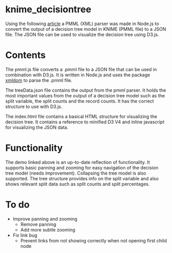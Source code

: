 # knime_decisiontree

Using the following [article](https://blogs.sap.com/2015/08/21/visualizing-a-decision-tree-from-hana-pal-using-d3js/) a PMML (XML) parser was made in Node.js to convert the output of a decision tree model in KNIME (PMML file) to a JSON file.
The JSON file can be used to visualize the decision tree using D3.js.

# Contents

The pmml.js file converts a .pmml file to a JSON file that can be used in combination with D3.js. It is written in Node.js and uses the package [xmldom](https://www.npmjs.com/package/xmldom) to parse the .pmml file.

The treeData.json file contains the output from the pmml parser. It holds the most important values from the output of a decision tree model such as the split variable, the split counts and the record counts. It has the correct structure to use with D3.js.

The index.html file contains a basical HTML structure for visualizing the decision tree. It contains a reference to minified D3 V4 and inline javascript for visualizing the JSON data.

# Functionality

The demo linked above is an up-to-date reflection of functionality. It supports basic panning and zooming for easy navigation of the decision tree model (needs improvement). Collapsing the tree model is also supported. The tree structure provides info on the split variable and also shows relevant split data such as split counts and split percentages.

# To do

* Improve panning and zooming
  * Remove panning
  * Add more subtle zooming
* Fix link bug
  * Prevent links from not showing correctly when not opening first child node
